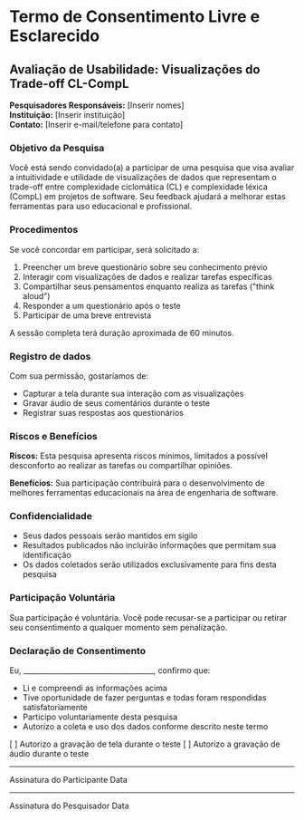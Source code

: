 # Termo de Consentimento Livre e Esclarecido

## Avaliação de Usabilidade: Visualizações do Trade-off CL-CompL

**Pesquisadores Responsáveis:** [Inserir nomes]  
**Instituição:** [Inserir instituição]  
**Contato:** [Inserir e-mail/telefone para contato]

### Objetivo da Pesquisa
Você está sendo convidado(a) a participar de uma pesquisa que visa avaliar a intuitividade e utilidade de visualizações de dados que representam o trade-off entre complexidade ciclomática (CL) e complexidade léxica (CompL) em projetos de software. Seu feedback ajudará a melhorar estas ferramentas para uso educacional e profissional.

### Procedimentos
Se você concordar em participar, será solicitado a:
1. Preencher um breve questionário sobre seu conhecimento prévio
2. Interagir com visualizações de dados e realizar tarefas específicas
3. Compartilhar seus pensamentos enquanto realiza as tarefas ("think aloud")
4. Responder a um questionário após o teste
5. Participar de uma breve entrevista

A sessão completa terá duração aproximada de 60 minutos.

### Registro de dados
Com sua permissão, gostaríamos de:
- Capturar a tela durante sua interação com as visualizações
- Gravar áudio de seus comentários durante o teste
- Registrar suas respostas aos questionários

### Riscos e Benefícios
**Riscos:** Esta pesquisa apresenta riscos mínimos, limitados a possível desconforto ao realizar as tarefas ou compartilhar opiniões.

**Benefícios:** Sua participação contribuirá para o desenvolvimento de melhores ferramentas educacionais na área de engenharia de software.

### Confidencialidade
- Seus dados pessoais serão mantidos em sigilo
- Resultados publicados não incluirão informações que permitam sua identificação
- Os dados coletados serão utilizados exclusivamente para fins desta pesquisa

### Participação Voluntária
Sua participação é voluntária. Você pode recusar-se a participar ou retirar seu consentimento a qualquer momento sem penalização.

### Declaração de Consentimento

Eu, ____________________________________, confirmo que:
- Li e compreendi as informações acima
- Tive oportunidade de fazer perguntas e todas foram respondidas satisfatoriamente
- Participo voluntariamente desta pesquisa
- Autorizo a coleta e uso dos dados conforme descrito neste termo

[ ] Autorizo a gravação de tela durante o teste
[ ] Autorizo a gravação de áudio durante o teste

____________________________   ____________
Assinatura do Participante     Data

____________________________   ____________
Assinatura do Pesquisador      Data
